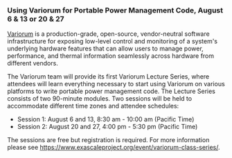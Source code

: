 ### Using Variorum for Portable Power Management Code, August 6 & 13 or 20 & 27

[Variorum](https://github.com/LLNL/variorum) is a production-grade, open-source,
vendor-neutral software infrastructure for exposing low-level control and
monitoring of a system's underlying hardware features that can allow users to
manage power, performance, and thermal information seamlessly across hardware
from different vendors.

The Variorum team will provide its first Variorum Lecture Series, where
attendees will learn everything necessary to start using Variorum on various
platforms to write portable power management code. The Lecture Series consists
of two 90-minute modules. Two sessions will be held to accommodate different
time zones and attendee schedules:
- Session 1: August 6 and 13, 8:30 am - 10:00 am (Pacific Time)
- Session 2: August 20 and 27, 4:00 pm - 5:30 pm (Pacific Time)

The sessions are free but registration is required. For more information please
see <https://www.exascaleproject.org/event/variorum-class-series/>.
